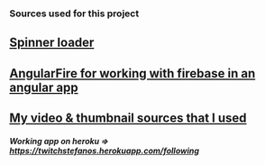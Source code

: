 ### Sources used for this project

## [Spinner loader](https://tobiasahlin.com/spinkit/)
## [AngularFire for working with firebase in an angular app](https://github.com/angular/angularfire/blob/master/docs/install-and-setup.md)
## [My video & thumbnail sources that I used](https://gist.github.com/deepakpk009/99fd994da714996b296f11c3c371d5ee)

##### Working app on heroku => https://twitchstefanos.herokuapp.com/following 
